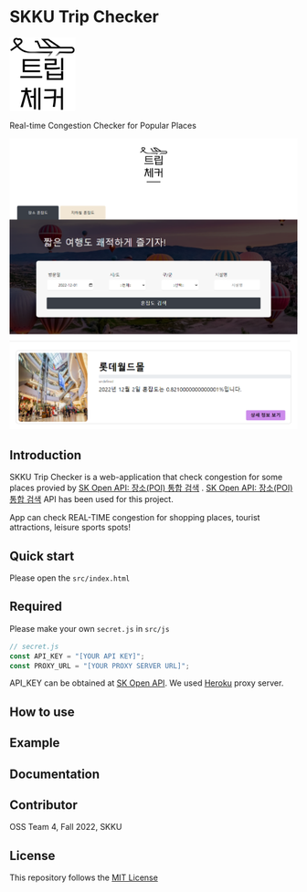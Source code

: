 # SKKU Trip Checker

![Logo of SKKU Trip Checker](.github/logo.png)

Real-time Congestion Checker for Popular Places

![Snap shot of SKKU Trip Checker](.github/snapshot.png)

## Introduction

SKKU Trip Checker is a web-application that check congestion for some places provied by [SK Open API: 장소(POI) 통합 검색](https://skopenapi.readme.io/reference/%EC%9E%A5%EC%86%8C%ED%86%B5%ED%95%A9%EA%B2%80%EC%83%89) .  [SK Open API: 장소(POI) 통합 검색](https://skopenapi.readme.io/reference/%EC%9E%A5%EC%86%8C%ED%86%B5%ED%95%A9%EA%B2%80%EC%83%89) API has been used for this project.

App can check REAL-TIME congestion for shopping places, tourist attractions, leisure sports spots!

## Quick start

Please open the `src/index.html`

## Required

Please make your own `secret.js` in `src/js`
```javascript
// secret.js
const API_KEY = "[YOUR API KEY]";
const PROXY_URL = "[YOUR PROXY SERVER URL]";

```
API_KEY can be obtained at [SK Open API](https://openapi.sk.com/mypage/project/).
We used [Heroku](https://www.heroku.com) proxy server.

##  How to use

## Example

## Documentation

## Contributor
OSS Team 4, Fall 2022, SKKU

## License
This repository follows the [MIT License](LICENSE)

